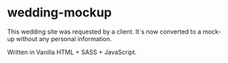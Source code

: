 # wedding-mockup
This wedding site was requested by a client. It`s now converted to a mock-up without any personal information.

Written in Vanilla HTML + SASS + JavaScript.
